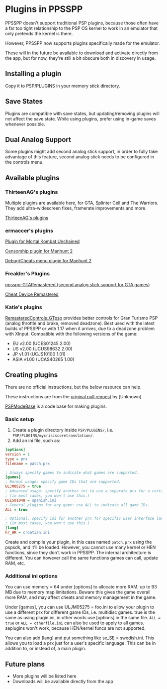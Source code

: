 # Plugins in PPSSPP

PPSSPP doesn't support traditional PSP plugins, because those often have a far too tight relationship to the PSP OS kernel to work in an emulator that only pretends the kernel is there.

However, PPSSPP now supports plugins specifically made for the emulator.

These will in the future be available to download and activate directly from the app, but for now, they're still a bit obscure both in discovery in usage.

## Installing a plugin

Copy it to PSP/PLUGINS in your memory stick directory.

## Save States

Plugins are compatible with save states, but updating/removing plugins will not affect the save state. While using plugins, prefer using in-game saves whenever possible.

## Dual Analog Support

Some plugins might add second analog stick support, in order to fully take advantage of this feature, second analog stick needs to be configured in the controls menu.

## Available plugins

### ThirteenAG's plugins

Multiple plugins are available here, for GTA, Splinter Cell and The Warriors. They add ultra-widescreen fixes, framerate improvements and more.

[ThirteenAG's plugins](https://github.com/ThirteenAG/WidescreenFixesPack/releases?q=PPSSPP&expanded=true)

### ermaccer's plugins

[Plugin for Mortal Kombat Unchained](https://ermaccer.github.io/posts/mkuhook/)

[Censorship plugin for Manhunt 2](https://ermaccer.github.io/posts/mh2censorshippatch/)

[Debug/Cheats menu plugin for Manhunt 2](https://ermaccer.github.io/posts/mh2menupsp/)

### Freakler's Plugins

[ppsspp-GTARemastered (second analog stick support for GTA games)](https://github.com/Freakler/ppsspp-GTARemastered)

[Cheat Device Remastered](http://cheatdeviceremastered.com/)

### Katie's plugins

[RemasteredControls_GTpsp](https://github.com/Kethen/RemasteredControls_GTpsp) provides better controls for Gran Turismo PSP (analog throttle and brake, removed deadzone). Best used with the latest builds of PPSSPP or with 1.17 when it arrives, due to a deadzone problem with XInput. Compatible with the following versions of the game:

* EU v2.00 (UCES01245 2.00)
* US v2.00 (UCUS98632 2.00)
* JP v1.01 (UCJS10100 1.01)
* ASIA v1.00 (UCAS40265 1.00)

## Creating plugins

There are no official instructions, but the below resource can help.

These instructions are from the [original pull request](https://github.com/hrydgard/ppsspp/pull/13335) by [Unknown].

[PSPModeBase](https://github.com/xan1242/PSPModBase) is a code base for making plugins.

### Basic setup

1. Create a plugin directory inside `PSP/PLUGINS/`, i.e. `PSP/PLUGINS/mycrisiscoretranslation/`.
2. Add an ini file, such as:
```ini
[options]
version = 1
type = prx
filename = patch.prx

; Always specify games to indicate what games are supported.
[games]
; Normal usage: specify game IDs that are supported.
ULJM05275 = true
; Advanced usage: specify another ini to use a separate prx for a certain game ID.
; (in most cases, you won't use this.)
ULES01048 = spanish.ini
; General plugins for any game: use ALL to indicate all game IDs.
ALL = true

; Optional, specify ini for another prx for specific user interface languages.
; (in most cases, you won't use this.)
[lang]
hr_HR = croatian.ini
```

Create and compile your plugin, in this case named `patch.prx` using the pspsdk, and it'll be loaded. However, you cannot use many kernel or HEN functions, since they don't work in PPSSPP. The internal architecture is different. You can however call the same functions games can call, update RAM, etc.

### Additional ini options

You can use memory = 64 under [options] to allocate more RAM, up to 93 MB due to memory map limitations. Beware this gives the game overall more RAM, and may affect cheats and memory management in the game.

Under [games], you can use ULJM05275 = foo.ini to allow your plugin to use a different prx for different game IDs, i.e. multidisc games. true is the same as using plugin.ini, in other words use [options] in the same file. `ALL = true` or `ALL = otherfile.ini` can also be used to apply to all games. seplugins won't work, because HEN/kernel funcs are not supported.

You can also add [lang] and put something like se_SE = swedish.ini. This allows you to load a prx just for a user's specific language. This can be in addition to, or instead of, a main plugin.

## Future plans

* More plugins will be listed here
* Downloads will be available directly from the app